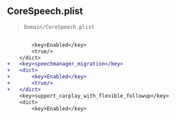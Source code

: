 ## CoreSpeech.plist

> `Domain/CoreSpeech.plist`

```diff

 		<key>Enabled</key>
 		<true/>
 	</dict>
+	<key>speechmanager_migration</key>
+	<dict>
+		<key>Enabled</key>
+		<true/>
+	</dict>
 	<key>support_carplay_with_flexible_followup</key>
 	<dict>
 		<key>Enabled</key>

```
